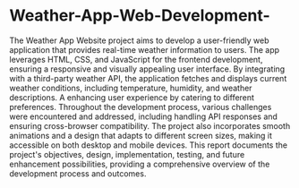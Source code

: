 # Weather-App-Web-Development-
The Weather App Website project aims to develop a user-friendly web application that 
provides real-time weather information to users. The app leverages HTML, CSS, and 
JavaScript for the frontend development, ensuring a responsive and visually appealing user 
interface. By integrating with a third-party weather API, the application fetches and displays 
current weather conditions, including temperature, humidity, and weather descriptions. A 
enhancing user experience by catering to different preferences. Throughout the development 
process, various challenges were encountered and addressed, including handling API 
responses and ensuring cross-browser compatibility. The project also incorporates smooth 
animations and a design that adapts to different screen sizes, making it accessible on both 
desktop and mobile devices. This report documents the project's objectives, design, 
implementation, testing, and future enhancement possibilities, providing a comprehensive 
overview of the development process and outcomes.

